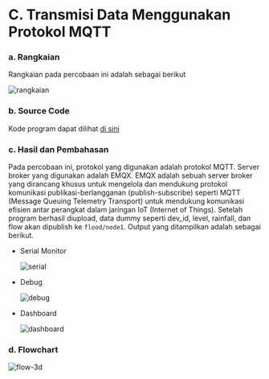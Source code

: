 # C. Transmisi Data Menggunakan Protokol MQTT

### a. Rangkaian
Rangkaian pada percobaan ini adalah sebagai berikut

![rangkaian](https://github.com/farhanhisyam/sistemEmbedded/assets/94108385/f56bbb5b-d7e8-4096-8fe4-532f7e4356a0)

### b. Source Code
Kode program dapat dilihat <a href="4c_mqtt/4c_mqtt.ino">di sini</a>

### c. Hasil dan Pembahasan
Pada percobaan ini, protokol yang digunakan adalah protokol MQTT. Server broker yang digunakan adalah EMQX. 
EMQX adalah sebuah server broker yang dirancang khusus untuk mengelola dan mendukung protokol komunikasi publikasi-berlangganan (publish-subscribe) seperti MQTT (Message Queuing Telemetry Transport) untuk mendukung komunikasi efisien antar perangkat dalam jaringan IoT (Internet of Things).
Setelah program berhasil diupload, data dummy seperti dev_id, level, rainfall, dan flow akan dipublish ke `flood/node1`. Output yang ditampilkan adalah sebagai berikut.

- Serial Monitor
  
  ![serial](https://github.com/farhanhisyam/sistemEmbedded/assets/94108385/102d82bf-cb0a-4fbd-818f-29d11005dd05)

- Debug

  ![debug](https://github.com/farhanhisyam/sistemEmbedded/assets/94108385/966b2de8-7be2-4be3-aec5-452bed3f0194)

- Dashboard

  ![dashboard](https://github.com/farhanhisyam/sistemEmbedded/assets/94108385/bc9a91c8-33f4-4508-a8a4-6f6b409573c9)

### d. Flowchart
![flow-3d](https://github.com/iamanisaamalia/sistemembedded/assets/147674408/5def1b32-fb02-4d03-8196-cb031d0fffd7)
